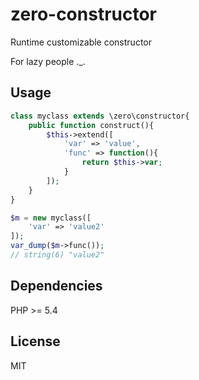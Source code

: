# zero-constructor
Runtime customizable constructor

For lazy people ._.

## Usage
```php
class myclass extends \zero\constructor{
    public function construct(){
        $this->extend([
            'var' => 'value',
            'func' => function(){
                return $this->var;
            }
        ]);
    }
}
```

```php
$m = new myclass([
    'var' => 'value2'
]);
var_dump($m->func());
// string(6) "value2"
```
## Dependencies
PHP >= 5.4

## License
MIT
